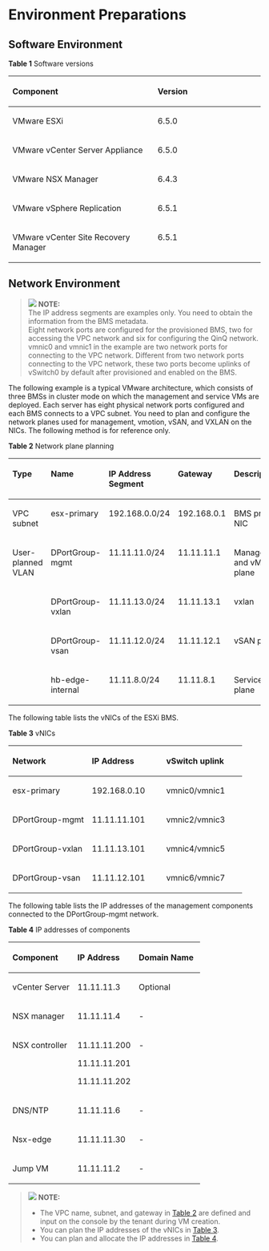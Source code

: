 # Environment Preparations<a name="EN-US_TOPIC_0159392251"></a>

## Software Environment<a name="section6649185522213"></a>

**Table  1**  Software versions

<a name="table50116845"></a>
<table><thead align="left"><tr id="row50454834"><th class="cellrowborder" valign="top" width="57.58%" id="mcps1.2.3.1.1"><p id="p60309786"><a name="p60309786"></a><a name="p60309786"></a>Component</p>
</th>
<th class="cellrowborder" valign="top" width="42.42%" id="mcps1.2.3.1.2"><p id="p9528291"><a name="p9528291"></a><a name="p9528291"></a>Version</p>
</th>
</tr>
</thead>
<tbody><tr id="row33911763"><td class="cellrowborder" valign="top" width="57.58%" headers="mcps1.2.3.1.1 "><p id="p62498284"><a name="p62498284"></a><a name="p62498284"></a>VMware ESXi</p>
</td>
<td class="cellrowborder" valign="top" width="42.42%" headers="mcps1.2.3.1.2 "><p id="p29196278"><a name="p29196278"></a><a name="p29196278"></a>6.5.0</p>
</td>
</tr>
<tr id="row61439917"><td class="cellrowborder" valign="top" width="57.58%" headers="mcps1.2.3.1.1 "><p id="p10577379"><a name="p10577379"></a><a name="p10577379"></a>VMware vCenter Server Appliance</p>
</td>
<td class="cellrowborder" valign="top" width="42.42%" headers="mcps1.2.3.1.2 "><p id="p51461341"><a name="p51461341"></a><a name="p51461341"></a>6.5.0</p>
</td>
</tr>
<tr id="row60498887"><td class="cellrowborder" valign="top" width="57.58%" headers="mcps1.2.3.1.1 "><p id="p1462819"><a name="p1462819"></a><a name="p1462819"></a>VMware NSX Manager</p>
</td>
<td class="cellrowborder" valign="top" width="42.42%" headers="mcps1.2.3.1.2 "><p id="p51379511"><a name="p51379511"></a><a name="p51379511"></a>6.4.3</p>
</td>
</tr>
<tr id="row59762422"><td class="cellrowborder" valign="top" width="57.58%" headers="mcps1.2.3.1.1 "><p id="p8918034"><a name="p8918034"></a><a name="p8918034"></a>VMware vSphere Replication</p>
</td>
<td class="cellrowborder" valign="top" width="42.42%" headers="mcps1.2.3.1.2 "><p id="p51272187"><a name="p51272187"></a><a name="p51272187"></a>6.5.1</p>
</td>
</tr>
<tr id="row58796504"><td class="cellrowborder" valign="top" width="57.58%" headers="mcps1.2.3.1.1 "><p id="p64896350"><a name="p64896350"></a><a name="p64896350"></a>VMware vCenter Site Recovery Manager</p>
</td>
<td class="cellrowborder" valign="top" width="42.42%" headers="mcps1.2.3.1.2 "><p id="p22112997"><a name="p22112997"></a><a name="p22112997"></a>6.5.1</p>
</td>
</tr>
</tbody>
</table>

## Network Environment<a name="section56651571236"></a>

>![](/images/icon-note.gif) **NOTE:**   
>The IP address segments are examples only. You need to obtain the information from the BMS metadata.  
>Eight network ports are configured for the provisioned BMS, two for accessing the VPC network and six for configuring the QinQ network. vmnic0 and vmnic1 in the example are two network ports for connecting to the VPC network. Different from two network ports connecting to the VPC network, these two ports become uplinks of vSwitch0 by default after provisioned and enabled on the BMS.  

The following example is a typical VMware architecture, which consists of three BMSs in cluster mode on which the management and service VMs are deployed. Each server has eight physical network ports configured and each BMS connects to a VPC subnet. You need to plan and configure the network planes used for management, vmotion, vSAN, and VXLAN on the NICs. The following method is for reference only.

**Table  2**  Network plane planning

<a name="table9652104520446"></a>
<table><thead align="left"><tr id="row27857118"><th class="cellrowborder" valign="top" width="20%" id="mcps1.2.6.1.1"><p id="p41834070"><a name="p41834070"></a><a name="p41834070"></a>Type</p>
</th>
<th class="cellrowborder" valign="top" width="20%" id="mcps1.2.6.1.2"><p id="p29612923"><a name="p29612923"></a><a name="p29612923"></a>Name</p>
</th>
<th class="cellrowborder" valign="top" width="20%" id="mcps1.2.6.1.3"><p id="p45875888"><a name="p45875888"></a><a name="p45875888"></a>IP Address Segment</p>
</th>
<th class="cellrowborder" valign="top" width="20%" id="mcps1.2.6.1.4"><p id="p23308753"><a name="p23308753"></a><a name="p23308753"></a>Gateway</p>
</th>
<th class="cellrowborder" valign="top" width="20%" id="mcps1.2.6.1.5"><p id="p13538688"><a name="p13538688"></a><a name="p13538688"></a>Description</p>
</th>
</tr>
</thead>
<tbody><tr id="row4700647"><td class="cellrowborder" valign="top" width="20%" headers="mcps1.2.6.1.1 "><p id="p45208163"><a name="p45208163"></a><a name="p45208163"></a>VPC subnet</p>
</td>
<td class="cellrowborder" valign="top" width="20%" headers="mcps1.2.6.1.2 "><p id="p37982554"><a name="p37982554"></a><a name="p37982554"></a>esx-primary</p>
</td>
<td class="cellrowborder" valign="top" width="20%" headers="mcps1.2.6.1.3 "><p id="p56688054"><a name="p56688054"></a><a name="p56688054"></a>192.168.0.0/24</p>
</td>
<td class="cellrowborder" valign="top" width="20%" headers="mcps1.2.6.1.4 "><p id="p28329695"><a name="p28329695"></a><a name="p28329695"></a>192.168.0.1</p>
</td>
<td class="cellrowborder" valign="top" width="20%" headers="mcps1.2.6.1.5 "><p id="p13003964"><a name="p13003964"></a><a name="p13003964"></a>BMS primary NIC</p>
</td>
</tr>
<tr id="row49926818"><td class="cellrowborder" rowspan="4" valign="top" width="20%" headers="mcps1.2.6.1.1 "><p id="p17540457"><a name="p17540457"></a><a name="p17540457"></a>User-planned VLAN</p>
</td>
<td class="cellrowborder" valign="top" width="20%" headers="mcps1.2.6.1.2 "><p id="p11490904"><a name="p11490904"></a><a name="p11490904"></a>DPortGroup-mgmt</p>
</td>
<td class="cellrowborder" valign="top" width="20%" headers="mcps1.2.6.1.3 "><p id="p58348056"><a name="p58348056"></a><a name="p58348056"></a>11.11.11.0/24</p>
</td>
<td class="cellrowborder" valign="top" width="20%" headers="mcps1.2.6.1.4 "><p id="p28572113"><a name="p28572113"></a><a name="p28572113"></a>11.11.11.1</p>
</td>
<td class="cellrowborder" valign="top" width="20%" headers="mcps1.2.6.1.5 "><p id="p32639786"><a name="p32639786"></a><a name="p32639786"></a>Management and vMotion plane</p>
</td>
</tr>
<tr id="row25322618"><td class="cellrowborder" valign="top" headers="mcps1.2.6.1.1 "><p id="p37866150"><a name="p37866150"></a><a name="p37866150"></a>DPortGroup-vxlan</p>
</td>
<td class="cellrowborder" valign="top" headers="mcps1.2.6.1.2 "><p id="p47259335"><a name="p47259335"></a><a name="p47259335"></a>11.11.13.0/24</p>
</td>
<td class="cellrowborder" valign="top" headers="mcps1.2.6.1.3 "><p id="p2800965"><a name="p2800965"></a><a name="p2800965"></a>11.11.13.1</p>
</td>
<td class="cellrowborder" valign="top" headers="mcps1.2.6.1.4 "><p id="p25551623"><a name="p25551623"></a><a name="p25551623"></a>vxlan</p>
</td>
</tr>
<tr id="row28638022"><td class="cellrowborder" valign="top" headers="mcps1.2.6.1.1 "><p id="p37978409"><a name="p37978409"></a><a name="p37978409"></a>DPortGroup-vsan</p>
</td>
<td class="cellrowborder" valign="top" headers="mcps1.2.6.1.2 "><p id="p56352326"><a name="p56352326"></a><a name="p56352326"></a>11.11.12.0/24</p>
</td>
<td class="cellrowborder" valign="top" headers="mcps1.2.6.1.3 "><p id="p1135683"><a name="p1135683"></a><a name="p1135683"></a>11.11.12.1</p>
</td>
<td class="cellrowborder" valign="top" headers="mcps1.2.6.1.4 "><p id="p24881480"><a name="p24881480"></a><a name="p24881480"></a>vSAN plane</p>
</td>
</tr>
<tr id="row22606734"><td class="cellrowborder" valign="top" headers="mcps1.2.6.1.1 "><p id="p19206131"><a name="p19206131"></a><a name="p19206131"></a>hb-edge-internal</p>
</td>
<td class="cellrowborder" valign="top" headers="mcps1.2.6.1.2 "><p id="p12192756"><a name="p12192756"></a><a name="p12192756"></a>11.11.8.0/24</p>
</td>
<td class="cellrowborder" valign="top" headers="mcps1.2.6.1.3 "><p id="p48089211"><a name="p48089211"></a><a name="p48089211"></a>11.11.8.1</p>
</td>
<td class="cellrowborder" valign="top" headers="mcps1.2.6.1.4 "><p id="p2911981"><a name="p2911981"></a><a name="p2911981"></a>Service plane</p>
</td>
</tr>
</tbody>
</table>

The following table lists the vNICs of the ESXi BMS.

**Table  3**  vNICs

<a name="table5655194511448"></a>
<table><thead align="left"><tr id="row10296933"><th class="cellrowborder" valign="top" width="34.03340334033403%" id="mcps1.2.4.1.1"><p id="p28745279"><a name="p28745279"></a><a name="p28745279"></a>Network</p>
</th>
<th class="cellrowborder" valign="top" width="31.873187318731873%" id="mcps1.2.4.1.2"><p id="p17343428"><a name="p17343428"></a><a name="p17343428"></a>IP Address</p>
</th>
<th class="cellrowborder" valign="top" width="34.09340934093409%" id="mcps1.2.4.1.3"><p id="p40707460"><a name="p40707460"></a><a name="p40707460"></a>vSwitch uplink</p>
</th>
</tr>
</thead>
<tbody><tr id="row13621136"><td class="cellrowborder" valign="top" width="34.03340334033403%" headers="mcps1.2.4.1.1 "><p id="p29570261"><a name="p29570261"></a><a name="p29570261"></a>esx-primary</p>
</td>
<td class="cellrowborder" valign="top" width="31.873187318731873%" headers="mcps1.2.4.1.2 "><p id="p46380963"><a name="p46380963"></a><a name="p46380963"></a>192.168.0.10</p>
</td>
<td class="cellrowborder" valign="top" width="34.09340934093409%" headers="mcps1.2.4.1.3 "><p id="p65870497"><a name="p65870497"></a><a name="p65870497"></a>vmnic0/vmnic1</p>
</td>
</tr>
<tr id="row55963561"><td class="cellrowborder" valign="top" width="34.03340334033403%" headers="mcps1.2.4.1.1 "><p id="p36754611"><a name="p36754611"></a><a name="p36754611"></a>DPortGroup-mgmt</p>
</td>
<td class="cellrowborder" valign="top" width="31.873187318731873%" headers="mcps1.2.4.1.2 "><p id="p24333505"><a name="p24333505"></a><a name="p24333505"></a>11.11.11.101</p>
</td>
<td class="cellrowborder" valign="top" width="34.09340934093409%" headers="mcps1.2.4.1.3 "><p id="p24856892"><a name="p24856892"></a><a name="p24856892"></a>vmnic2/vmnic3</p>
</td>
</tr>
<tr id="row22385437"><td class="cellrowborder" valign="top" width="34.03340334033403%" headers="mcps1.2.4.1.1 "><p id="p1281126"><a name="p1281126"></a><a name="p1281126"></a>DPortGroup-vxlan</p>
</td>
<td class="cellrowborder" valign="top" width="31.873187318731873%" headers="mcps1.2.4.1.2 "><p id="p36662351"><a name="p36662351"></a><a name="p36662351"></a>11.11.13.101</p>
</td>
<td class="cellrowborder" valign="top" width="34.09340934093409%" headers="mcps1.2.4.1.3 "><p id="p16860416"><a name="p16860416"></a><a name="p16860416"></a>vmnic4/vmnic5</p>
</td>
</tr>
<tr id="row17526019"><td class="cellrowborder" valign="top" width="34.03340334033403%" headers="mcps1.2.4.1.1 "><p id="p10321460"><a name="p10321460"></a><a name="p10321460"></a>DPortGroup-vsan</p>
</td>
<td class="cellrowborder" valign="top" width="31.873187318731873%" headers="mcps1.2.4.1.2 "><p id="p30731970"><a name="p30731970"></a><a name="p30731970"></a>11.11.12.101</p>
</td>
<td class="cellrowborder" valign="top" width="34.09340934093409%" headers="mcps1.2.4.1.3 "><p id="p6261652"><a name="p6261652"></a><a name="p6261652"></a>vmnic6/vmnic7</p>
</td>
</tr>
</tbody>
</table>

The following table lists the IP addresses of the management components connected to the DPortGroup-mgmt network.

**Table  4**  IP addresses of components

<a name="table76701445114412"></a>
<table><thead align="left"><tr id="row14433768"><th class="cellrowborder" valign="top" width="34%" id="mcps1.2.4.1.1"><p id="p28284541"><a name="p28284541"></a><a name="p28284541"></a>Component</p>
</th>
<th class="cellrowborder" valign="top" width="32%" id="mcps1.2.4.1.2"><p id="p17009632"><a name="p17009632"></a><a name="p17009632"></a>IP Address</p>
</th>
<th class="cellrowborder" valign="top" width="34%" id="mcps1.2.4.1.3"><p id="p65265032"><a name="p65265032"></a><a name="p65265032"></a>Domain Name</p>
</th>
</tr>
</thead>
<tbody><tr id="row49322849"><td class="cellrowborder" valign="top" width="34%" headers="mcps1.2.4.1.1 "><p id="p35727861"><a name="p35727861"></a><a name="p35727861"></a>vCenter Server</p>
</td>
<td class="cellrowborder" valign="top" width="32%" headers="mcps1.2.4.1.2 "><p id="p8275629"><a name="p8275629"></a><a name="p8275629"></a>11.11.11.3</p>
</td>
<td class="cellrowborder" valign="top" width="34%" headers="mcps1.2.4.1.3 "><p id="p66346226"><a name="p66346226"></a><a name="p66346226"></a>Optional</p>
</td>
</tr>
<tr id="row60245124"><td class="cellrowborder" valign="top" width="34%" headers="mcps1.2.4.1.1 "><p id="p48016903"><a name="p48016903"></a><a name="p48016903"></a>NSX manager</p>
</td>
<td class="cellrowborder" valign="top" width="32%" headers="mcps1.2.4.1.2 "><p id="p64163914"><a name="p64163914"></a><a name="p64163914"></a>11.11.11.4</p>
</td>
<td class="cellrowborder" valign="top" width="34%" headers="mcps1.2.4.1.3 "><p id="p29894517"><a name="p29894517"></a><a name="p29894517"></a>-</p>
</td>
</tr>
<tr id="row615201"><td class="cellrowborder" valign="top" width="34%" headers="mcps1.2.4.1.1 "><p id="p49831357"><a name="p49831357"></a><a name="p49831357"></a>NSX controller</p>
</td>
<td class="cellrowborder" valign="top" width="32%" headers="mcps1.2.4.1.2 "><p id="p9808084"><a name="p9808084"></a><a name="p9808084"></a>11.11.11.200</p>
<p id="p21163898"><a name="p21163898"></a><a name="p21163898"></a>11.11.11.201</p>
<p id="p56257360"><a name="p56257360"></a><a name="p56257360"></a>11.11.11.202</p>
</td>
<td class="cellrowborder" valign="top" width="34%" headers="mcps1.2.4.1.3 "><p id="p60552345"><a name="p60552345"></a><a name="p60552345"></a>-</p>
</td>
</tr>
<tr id="row8100198"><td class="cellrowborder" valign="top" width="34%" headers="mcps1.2.4.1.1 "><p id="p52136268"><a name="p52136268"></a><a name="p52136268"></a>DNS/NTP</p>
</td>
<td class="cellrowborder" valign="top" width="32%" headers="mcps1.2.4.1.2 "><p id="p62288179"><a name="p62288179"></a><a name="p62288179"></a>11.11.11.6</p>
</td>
<td class="cellrowborder" valign="top" width="34%" headers="mcps1.2.4.1.3 "><p id="p12177730"><a name="p12177730"></a><a name="p12177730"></a>-</p>
</td>
</tr>
<tr id="row42490713"><td class="cellrowborder" valign="top" width="34%" headers="mcps1.2.4.1.1 "><p id="p19195704"><a name="p19195704"></a><a name="p19195704"></a>Nsx-edge</p>
</td>
<td class="cellrowborder" valign="top" width="32%" headers="mcps1.2.4.1.2 "><p id="p11348180"><a name="p11348180"></a><a name="p11348180"></a>11.11.11.30</p>
</td>
<td class="cellrowborder" valign="top" width="34%" headers="mcps1.2.4.1.3 "><p id="p46787348"><a name="p46787348"></a><a name="p46787348"></a>-</p>
</td>
</tr>
<tr id="row18432949"><td class="cellrowborder" valign="top" width="34%" headers="mcps1.2.4.1.1 "><p id="p16673895"><a name="p16673895"></a><a name="p16673895"></a>Jump VM</p>
</td>
<td class="cellrowborder" valign="top" width="32%" headers="mcps1.2.4.1.2 "><p id="p8408241"><a name="p8408241"></a><a name="p8408241"></a>11.11.11.2</p>
</td>
<td class="cellrowborder" valign="top" width="34%" headers="mcps1.2.4.1.3 "><p id="p9978940"><a name="p9978940"></a><a name="p9978940"></a>-</p>
</td>
</tr>
</tbody>
</table>

>![](/images/icon-note.gif) **NOTE:**   
>-   The VPC name, subnet, and gateway in  [Table 2](#table9652104520446)  are defined and input on the console by the tenant during VM creation.  
>-   You can plan the IP addresses of the vNICs in  [Table 3](#table5655194511448).  
>-   You can plan and allocate the IP addresses in  [Table 4](#table76701445114412).  

